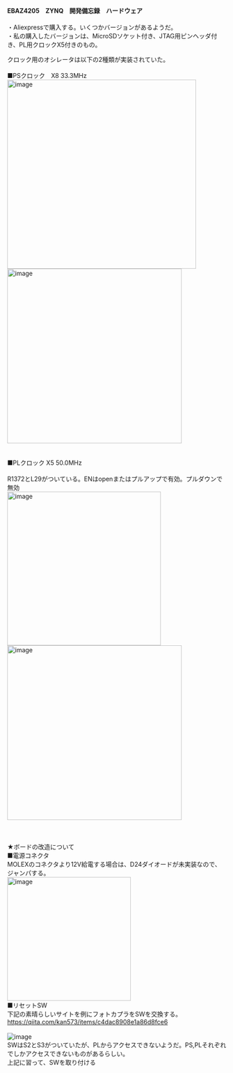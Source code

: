 #### EBAZ4205　ZYNQ　開発備忘録　ハードウェア

・Aliexpressで購入する。いくつかバージョンがあるようだ。  
・私の購入したバージョンは、MicroSDソケット付き、JTAG用ピンヘッダ付き、PL用クロックX5付きのもの。

クロック用のオシレータは以下の2種類が実装されていた。  
<br>
■PSクロック　X8 33.3MHz
<br>
<img width="434" alt="image" src="https://github.com/user-attachments/assets/41e27ece-49d2-435e-8050-803f9c3d6646" />
<br>
<img width="401" alt="image" src="https://github.com/user-attachments/assets/72f8e785-c771-42f0-8867-aec8f8fad66d" />  
<br>
<br>
■PLクロック X5 50.0MHz  
<br>
R1372とL29がついている。ENはopenまたはプルアップで有効。プルダウンで無効
<br>
<img width="353" alt="image" src="https://github.com/user-attachments/assets/cc3e8466-f672-44fc-adfe-9438e7410c75" />
<br>
<img width="401" alt="image" src="https://github.com/user-attachments/assets/be781fa3-532f-4c4f-a6fd-d8e7abed03b4" />  
<br>
<br>
<br>
★ボードの改造について
<br>
■電源コネクタ  
MOLEXのコネクタより12V給電する場合は、D24ダイオードが未実装なので、ジャンパする。
<br>
<img width="284" alt="image" src="https://github.com/user-attachments/assets/e340ca8c-70f9-4ede-9f31-dd1123df31f9" />
<br>
■リセットSW
<br>
下記の素晴らしいサイトを例にフォトカプラをSWを交換する。
https://qiita.com/kan573/items/c4dac8908e1a86d8fce6  
<br>
![image](https://github.com/user-attachments/assets/8b068b06-6701-4a14-9e22-a56b38c47530)
<br>
SWはS2とS3がついていたが、PLからアクセスできないようだ。PS,PLそれぞれでしかアクセスできないものがあるらしい。  
上記に習って、SWを取り付ける
<br>
<br>
